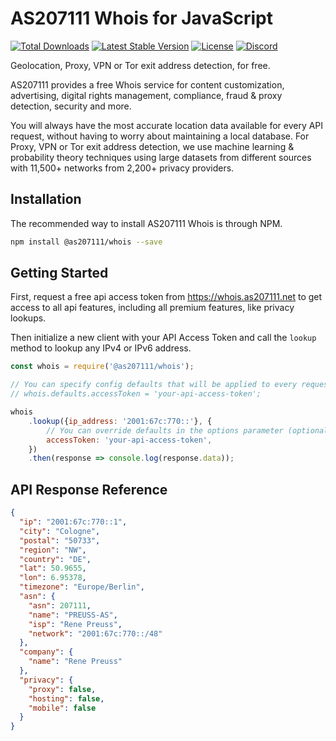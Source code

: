 # AS207111 Whois for JavaScript

<a href="https://www.npmjs.com/package/@as207111/whois"><img src="https://img.shields.io/npm/dt/@as207111/whois" alt="Total Downloads"></a>
<a href="https://www.npmjs.com/package/@as207111/whois"><img src="https://img.shields.io/npm/v/@as207111/whois" alt="Latest Stable Version"></a>
<a href="https://www.npmjs.com/package/@as207111/whois"><img src="https://img.shields.io/npm/l/@as207111/whois" alt="License"></a>
<a href="https://ghostzero.dev/discord"><img src="https://discordapp.com/api/guilds/590942233126240261/embed.png?style=shield" alt="Discord"></a>

Geolocation, Proxy, VPN or Tor exit address detection, for free.

AS207111 provides a free Whois service for content customization, advertising, digital rights management, compliance, fraud & proxy detection, security and more.

You will always have the most accurate location data available for every API request, without having to worry about maintaining a local database. For Proxy, VPN or Tor exit address detection, we use machine learning & probability theory techniques using large datasets from different sources with 11,500+ networks from 2,200+ privacy providers.

## Installation

The recommended way to install AS207111 Whois is through NPM.

```bash
npm install @as207111/whois --save
```

## Getting Started

First, request a free api access token from https://whois.as207111.net to get access to all api features, including all premium features, like privacy lookups.

Then initialize a new client with your API Access Token and call the `lookup` method to lookup any IPv4 or IPv6 address.

```javascript
const whois = require('@as207111/whois');

// You can specify config defaults that will be applied to every request.
// whois.defaults.accessToken = 'your-api-access-token';

whois
    .lookup({ip_address: '2001:67c:770::'}, {
        // You can override defaults in the options parameter (optional)
        accessToken: 'your-api-access-token',
    })
    .then(response => console.log(response.data));
```

## API Response Reference

```json
{
  "ip": "2001:67c:770::1",
  "city": "Cologne",
  "postal": "50733",
  "region": "NW",
  "country": "DE",
  "lat": 50.9655,
  "lon": 6.95378,
  "timezone": "Europe/Berlin",
  "asn": {
    "asn": 207111,
    "name": "PREUSS-AS",
    "isp": "Rene Preuss",
    "network": "2001:67c:770::/48"
  },
  "company": {
    "name": "Rene Preuss"
  },
  "privacy": {
    "proxy": false,
    "hosting": false,
    "mobile": false
  }
}
```
